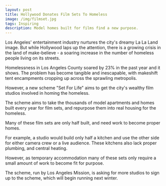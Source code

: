 ```yaml
---
layout: post
title: Hollywood Donates Film Sets To Homeless
image: /img/filmset.jpg
tags: Inspiring
description: Model homes built for films find a new purpose.
---
```


Los Angeles' entertainment industry nurtures the city's dreamy La La Land image. But while Hollywood laps up the attention, there is a growing crisis in the land of make-believe - a soaring increase in the number of homeless people living on its streets.

Homelessness in Los Angeles County soared by 23% in the past year and it shows. The problem has become tangible and inescapable, with makeshift tent encampments cropping up across the sprawling metropolis.

However, a new scheme "Set For Life" aims to get the city's wealthy film studios involved in homing the homeless.

The scheme aims to take the thousands of model apartments and homes built every year for film sets, and repurpose them into real housing for the homeless.

Many of these film sets are only half built, and need work to become proper homes.

For example, a studio would build only half a kitchen and use the other side for either camera crew or a live audience. These kitchens also lack proper plumbing, and central heating.

However, as temporary accommodation many of these sets only require a small amount of work to become fit for purpose.

The scheme, run by Los Angeles Mission, is asking for more studios to sign up to the scheme, which will begin running next winter.
